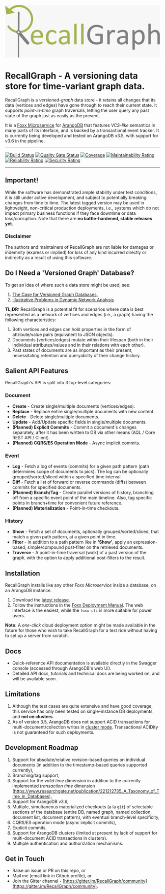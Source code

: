 ![Logo](assets/RecallGraph-Inline.jpeg)

# RecallGraph - A versioning data store for time-variant graph data.
RecallGraph is a _versioned-graph_ data store - it retains all changes that its data (vertices and edges) have gone through to reach their current state. It supports _point-in-time_ graph traversals, letting the user query any past state of the graph just as easily as the present.

It is a [Foxx Microservice](https://www.arangodb.com/why-arangodb/foxx/) for [ArangoDB](https://www.arangodb.com/) that features _VCS-like_ semantics in many parts of its interface, and is backed by a transactional event tracker. It is currently being developed and tested on ArangoDB v3.5, with support for v3.6 in the pipeline.

---

[![Build Status](https://travis-ci.org/RecallGraph/RecallGraph.svg?branch=development)](https://travis-ci.org/RecallGraph/RecallGraph)
[![Quality Gate Status](https://sonarcloud.io/api/project_badges/measure?project=adityamukho_evstore&metric=alert_status)](https://sonarcloud.io/dashboard?id=adityamukho_evstore)
[![Coverage](https://sonarcloud.io/api/project_badges/measure?project=adityamukho_evstore&metric=coverage)](https://sonarcloud.io/component_measures?id=adityamukho_evstore&metric=coverage)
[![Maintainability Rating](https://sonarcloud.io/api/project_badges/measure?project=adityamukho_evstore&metric=sqale_rating)](https://sonarcloud.io/dashboard?id=adityamukho_evstore)
[![Reliability Rating](https://sonarcloud.io/api/project_badges/measure?project=adityamukho_evstore&metric=reliability_rating)](https://sonarcloud.io/dashboard?id=adityamukho_evstore)
[![Security Rating](https://sonarcloud.io/api/project_badges/measure?project=adityamukho_evstore&metric=security_rating)](https://sonarcloud.io/dashboard?id=adityamukho_evstore)

---

## Important!
While the software has demonstrated ample stability under test conditions, it is still under active development, and subject to potentially breaking changes from time to time. The latest tagged version may be used in lightweight, non-critical production deployments, i.e., systems which do not impact primary business functions if they face downtime or data loss/corruption. Note that there are **no battle-hardened, stable releases yet**.

### Disclaimer
The authors and maintainers of RecallGraph are not liable for damages or indemnity (express or implied) for loss of any kind incurred directly or indirectly as a result of using this software.

## Do I Need a 'Versioned Graph' Database?
To get an idea of where such a data store might be used, see:

1. [The Case for Versioned Graph Databases](https://adityamukho.com/the-case-for-versioned-graph-databases/),
1. [Illustrative Problems in Dynamic Network Analysis](https://en.wikipedia.org/wiki/Dynamic_network_analysis#Illustrative_problems_that_people_in_the_DNA_area_work_on)

**TL;DR:** RecallGraph is a potential fit for scenarios where data is best represented as a network of vertices and edges (i.e., a graph) having the following characteristics:
1. Both vertices and edges can hold properties in the form of attribute/value pairs (equivalent to JSON objects).
1. Documents (vertices/edges) mutate within their lifespan (both in their individual attributes/values and in their relations with each other).
1. Past states of documents are as important as their present, necessitating retention and queryability of their change history.

## Salient API Features
RecallGraph's API is split into 3 top-level categories:

### Document
- **Create** - Create single/multiple documents (vertices/edges).
- **Replace** - Replace entire single/multiple documents with new content.
- **Delete** - Delete single/multiple documents.
- **Update** - Add/Update specific fields in single/multiple documents.
- **(Planned) Explicit Commits** - Commit a document's changes separately, after it has been written to DB via other means (AQL / Core REST API / Client).
- **(Planned) CQRS/ES Operation Mode** - Async implicit commits.

### Event
- **Log** - Fetch a log of events (commits) for a given path pattern (path determines scope of documents to pick). The log can be optionally grouped/sorted/sliced within a specified time interval.
- **Diff** - Fetch a list of forward or reverse commands (diffs) between commits for specified documents.
- **(Planned) Branch/Tag** - Create parallel versions of history, branching off from a specific event point of the main timeline. Also, tag specific points in branch+time for convenient future reference.
- **(Planned) Materialization** - Point-in-time checkouts.

### History
- **Show** - Fetch a set of documents, optionally grouped/sorted/sliced, that match a given path pattern, at a given point in time.
- **Filter** - In addition to a path pattern like in **'Show'**, apply an expression-based, simple/compound post-filter on the retrieved documents.
- **Traverse** - A point-in-time traversal (walk) of a past version of the graph, with the option to apply additional post-filters to the result.

## Installation
RecallGraph installs like any other _Foxx Microservice_ inside a database, on an ArangoDB instance.

1. Download the [latest release](https://github.com/adityamukho/RecallGraph/releases/).
2. Follow the instructions in the [Foxx Deployment Manual](https://www.arangodb.com/docs/3.5/foxx-deployment.html). The web interface is the easiest, while the `foxx-cli` is more suitable for power users.

**Note:** A _one-click_ cloud deployment option might be made available in the future for those who wish to take RecallGraph for a test ride without having to set up a server from scratch.

## Docs
- Quick-reference API documentation is available directly in the Swagger console (accessed through ArangoDB's web UI).
- Detailed API docs, tutorials and technical docs are being worked on, and will be available soon.

## Limitations
1. Although the test cases are quite extensive and have good coverage, this service has only been tested on single-instance DB deployments, and **not on clusters**.
2. As of version 3.5, ArangoDB does not support ACID transactions for multi-document/collection writes in [cluster mode](https://www.arangodb.com/docs/3.5/transactions-limitations.html#in-clusters). Transactional ACIDity is not guaranteed for such deployments.

## Development Roadmap
1. Support for absolute/relative revision-based queries on individual documents (in addition to the timestamp-based queries supported currently),
1. Branching/tag support,
1. Support for the _valid time_ dimension in addition to the currently implemented _transaction time_ dimension (https://www.researchgate.net/publication/221212735_A_Taxonomy_of_Time_in_Databases),
1. Support for ArangoDB v3.6,
1. Multiple, simultaneous materialized checkouts (a la `git`) of selectable sections of the database (entire DB, named graph, named collection, document list, document pattern), with eventual branch-level specificity,
1. CQRS/ES operation mode (async implicit commits),
1. Explicit commits,
1. Support for ArangoDB clusters (limited at present by lack of support for multi-document ACID transactions in clusters).
1. Multiple authentication and authorization mechanisms.

## Get in Touch
- Raise an issue or PR on this repo, or
- Mail me (email link in Github profile), or
- Join the Gitter channel - [https://gitter.im/RecallGraph/community](https://gitter.im/RecallGraph/community).
